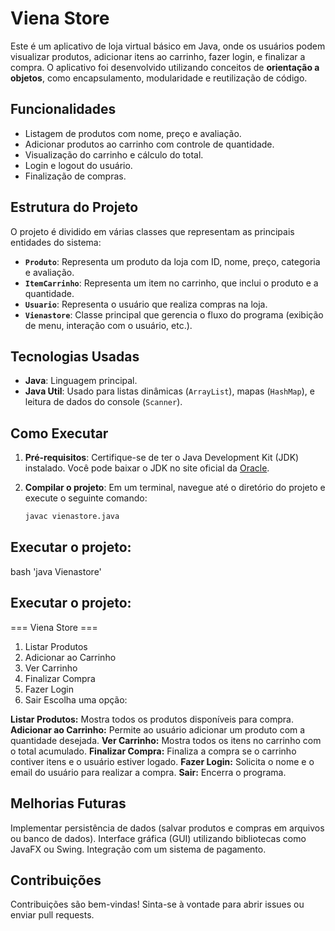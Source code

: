 # Viena Store

Este é um aplicativo de loja virtual básico em Java, onde os usuários podem visualizar produtos, adicionar itens ao carrinho, fazer login, e finalizar a compra. O aplicativo foi desenvolvido utilizando conceitos de **orientação a objetos**, como encapsulamento, modularidade e reutilização de código.

## Funcionalidades

- Listagem de produtos com nome, preço e avaliação.
- Adicionar produtos ao carrinho com controle de quantidade.
- Visualização do carrinho e cálculo do total.
- Login e logout do usuário.
- Finalização de compras.

## Estrutura do Projeto

O projeto é dividido em várias classes que representam as principais entidades do sistema:

- **`Produto`**: Representa um produto da loja com ID, nome, preço, categoria e avaliação.
- **`ItemCarrinho`**: Representa um item no carrinho, que inclui o produto e a quantidade.
- **`Usuario`**: Representa o usuário que realiza compras na loja.
- **`Vienastore`**: Classe principal que gerencia o fluxo do programa (exibição de menu, interação com o usuário, etc.).

## Tecnologias Usadas

- **Java**: Linguagem principal.
- **Java Util**: Usado para listas dinâmicas (`ArrayList`), mapas (`HashMap`), e leitura de dados do console (`Scanner`).

## Como Executar

1. **Pré-requisitos**: Certifique-se de ter o Java Development Kit (JDK) instalado. Você pode baixar o JDK no site oficial da [Oracle](https://www.oracle.com/java/technologies/javase-jdk11-downloads.html).

2. **Compilar o projeto**: Em um terminal, navegue até o diretório do projeto e execute o seguinte comando:
   ```bash
   javac vienastore.java


## Executar o projeto:

bash 'java Vienastore'

## Executar o projeto:
=== Viena Store ===
1. Listar Produtos
2. Adicionar ao Carrinho
3. Ver Carrinho
4. Finalizar Compra
5. Fazer Login
0. Sair
Escolha uma opção: 

**Listar Produtos:** Mostra todos os produtos disponíveis para compra.
**Adicionar ao Carrinho:** Permite ao usuário adicionar um produto com a quantidade desejada.
**Ver Carrinho:** Mostra todos os itens no carrinho com o total acumulado.
**Finalizar Compra:** Finaliza a compra se o carrinho contiver itens e o usuário estiver logado.
**Fazer Login:** Solicita o nome e o email do usuário para realizar a compra.
**Sair:** Encerra o programa.

## Melhorias Futuras
Implementar persistência de dados (salvar produtos e compras em arquivos ou banco de dados).
Interface gráfica (GUI) utilizando bibliotecas como JavaFX ou Swing.
Integração com um sistema de pagamento.

## Contribuições
Contribuições são bem-vindas! Sinta-se à vontade para abrir issues ou enviar pull requests.

